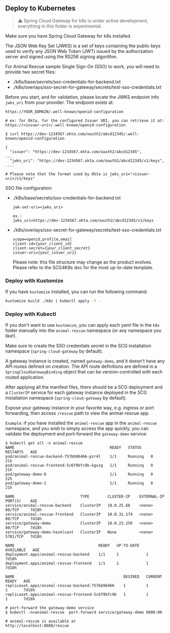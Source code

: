 ## Deploy to Kubernetes

> :warning: Spring Cloud Gateway for k8s is under active development, everything in this folder is experimental.  

Make sure you have Spring Cloud Gateway for k8s installed.

The JSON Web Key Set (JWKS) is a set of keys containing the public keys used to verify any JSON Web Token (JWT) issued by the authorization server and signed using the RS256 signing algorithm.

For Animal Rescue sample Single Sign-On (SSO) to work, you will need to provide two secret files:
* ./k8s/base/secrets/sso-credentials-for-backend.txt
* ./k8s/overlays/sso-secret-for-gateway/secrets/test-sso-credentials.txt

Before you start, and for validation, please locate the JWKS endpoint info `jwks_uri` from your provider.
The endpoint exists at:
```
https://YOUR_DOMAIN/.well-known/openid-configuration

# ex: for Okta, for the configured Issuer URI, you can retrieve it at:
https://<issuer-uri>/.well-known/openid-configuration

$ curl https://dev-1234567.okta.com/oauth2/abcd12345/.well-known/openid-configuration

{
  "issuer": "https://dev-1234567.okta.com/oauth2/abcd12345",
...
  "jwks_uri": "https://dev-1234567.okta.com/oauth2/abcd12345/v1/keys",
....

# Please note that the format used by Okta is jwks_uri="<issuer-uri>/v1/keys"
```

SSO file configuration:
* ./k8s/base/secrets/sso-credentials-for-backend.txt
  ```
  jwk-set-uri=<jwks_uri>
  
  ex.: 
  jwks_uri=https://dev-1234567.okta.com/oauth2/abcd12345/v1/keys
  ``` 
* ./k8s/overlays/sso-secret-for-gateway/secrets/test-sso-credentials.txt
  ```
  scope=openid,profile,email
  client-id={your_client_id}
  client-secret={your_client_secret}
  issuer-uri={your_issuer_uri}
  ```
  Please note: this file structure may change as the product evolves. Please refer to the SCG4K8s doc for the most up-to-date template.
  
### Deploy with Kustomize
If you have `kustomize` installed, you can run the following command:

```bash
kustomize build ./k8s | kubectl apply -f -
```

### Deploy with Kubectl
If you don't want to use `kustomize`, you can apply each yaml file in the `k8s` folder manually into the `animal-rescue` namespace (or any namespace you like!). 

Make sure to create the SSO credentials secret in the SCG installation namespace (`spring-cloud-gateway` by default).

A gateway instance is created, named `gateway-demo`, and it doesn't have any API routes defined on creation. The API route definitions are defined in a `SpringCloudGatewayBinding` object that can be version-controlled with each routed application. 

After applying all the manifest files, there should be a SCG deployment and a `ClusterIP` service for each gateway instance deployed in the SCG installation namespace (`spring-cloud-gateway` by default). 

Expose your gateway instance in your favorite way, e.g. ingress or port forwarding, then access `/rescue` path to view the animal-rescue app.

`Example`: if you have installed the `animal-rescue` app in the `animal-rescue` namespace, and you wish to simply access the app quickly, you can validate the deployment and port-forward the `gateway-demo` service:
```shell
$ kubectl get all -n animal-rescue
NAME                                          READY   STATUS    RESTARTS   AGE
pod/animal-rescue-backend-757bb96466-pzr4l    1/1     Running   0          21h
pod/animal-rescue-frontend-5c6f9bfc9b-kgxzg   1/1     Running   0          21h
pod/gateway-demo-0                            1/1     Running   0          22h
pod/gateway-demo-1                            1/1     Running   0          21h

NAME                             TYPE        CLUSTER-IP    EXTERNAL-IP   PORT(S)    AGE
service/animal-rescue-backend    ClusterIP   10.0.25.68    <none>        80/TCP     7d18h
service/animal-rescue-frontend   ClusterIP   10.0.31.179   <none>        80/TCP     7d18h
service/gateway-demo             ClusterIP   10.0.23.250   <none>        80/TCP     7d18h
service/gateway-demo-hazelcast   ClusterIP   None          <none>        5701/TCP   7d18h

NAME                                     READY   UP-TO-DATE   AVAILABLE   AGE
deployment.apps/animal-rescue-backend    1/1     1            1           7d18h
deployment.apps/animal-rescue-frontend   1/1     1            1           7d18h

NAME                                                DESIRED   CURRENT   READY   AGE
replicaset.apps/animal-rescue-backend-757bb96466    1         1         1       7d18h
replicaset.apps/animal-rescue-frontend-5c6f9bfc9b   1         1         1       7d18h

# port-forward the gateway-demo service
$ kubectl -n=animal-rescue  port-forward service/gateway-demo 8080:80

# animal-rescue is available at
http://localhost:8080/rescue
```